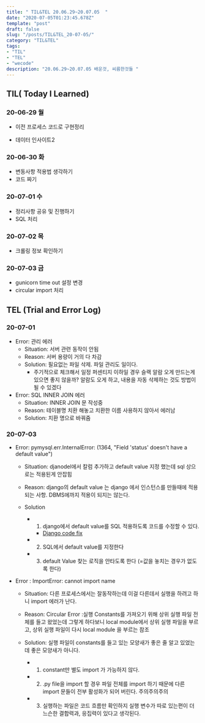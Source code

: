 ```yaml
---
title: " TIL&TEL 20.06.29~20.07.05  "
date: "2020-07-05T01:23:45.678Z"
template: "post"
draft: false
slug: "/posts/TIL&TEL_20-07-05/"
category: "TIL&TEL"
tags:
- "TIL"
- "TEL"
- "wecode"
description: "20.06.29~20.07.05 배운것, 씨름한것들 "
---
```


## TIL( Today I Learned)

### 20-06-29 월

- 이전 프로세스 코드로 구현정리

- 데이터 인사이트2

  

### 20-06-30 화

- 변동사항 적용법 생각하기
- 코드 짜기

### 20-07-01 수

- 정리사항 공유 및 진행하기
- SQL 처리

### 20-07-02 목

- 크롤링 정보 확인하기

### 20-07-03 금

- gunicorn time out 설정 변경
- circular import 처리


## TEL (Trial and Error Log)

### 20-07-01

- Error: 관리 에러
  - Situation: 서버 관련 동작이 안됨
  - Reason: 서버 용량이 거의 다 차감
  - Solution: 필요없는 파일 삭제. 파일 관리도 일이다.
    - 주기적으로 체크해서 일정 퍼센티지 이하일 경우 슬랙 알람 오게 만드는게 있으면 좋지 않을까? 알람도 오게 하고, 내용을 자동 삭제하는 것도 방법이 될 수 있겠다
- Error: SQL INNER JOIN 에러
  - Situation: INNER JOIN 문 작성중 
  - Reason: 테이블명 치환 해놓고 치환한 이름 사용하지 않아서 에러남
  - Solution: 치환 명으로 바꿔줌

### 20-07-03

- Error: pymysql.err.InternalError: (1364, "Field 'status' doesn't have a default value")

  - Situation: djanodel에서 칼럼 추가하고 default value 지정 했는데 sql 상으로는 적용된게 안잡힘

  - Reason: django의 default value 는 django 에서 인스턴스를 만들때에 적용되는 사항. DBMS에까지 적용이 되지는 않는다.

  - Solution

    - 1. django에서 default value를 SQL 적용하도록 코드를 수정할 수 있다.

      - [Django code fix](https://stackoverflow.com/questions/6153482/django-models-default-value-for-column)

    - 2. SQL에서 default value를 지정한다

    - 3. default Value 찾는 로직을 안타도록 한다 (=값을 놓치는 경우가 없도록 한다)

- Error : ImportError: cannot import name <other python package>

  - Situation: 다른 프로세스에서는 잘동작하는데 이걸 다른데서 실행을 하려고 하니 import 에러가 난다.

  - Reason: Circular Error :실행 Constants를 가져오기 위해 상위 실행 파일 전체를 들고 왔었는데 그렇게 하다보니 local module에서 상위 실행 파일을 부르고, 상위 실행 파일이 다시 local module 을 부르는 참조

  - Solution: 실행 파일이 constants를 들고 있는 모양새가 좋은 줄 알고 있었는데 좋은 모양새가 아니다.

     

    - 1. constant만 별도 import 가 가능하지 않다.
    - 2. .py file을 import 할 경우 파일 전체를 import 하기 때문에 다른 import 문들이 전부 활성화가 되어 버린다. 주의주의주의 
    - 3. 실행하는 파일은 코드 흐름만 확인하지 실행 변수가 따로 있는편이 더 느슨한 결합력과, 응집력이 있다고 생각된다.